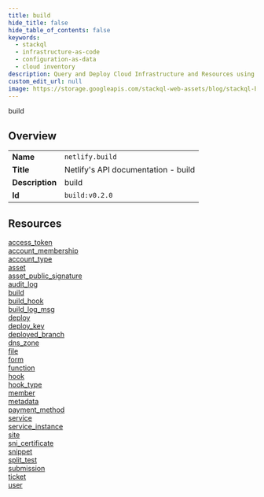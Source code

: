 ```yaml
---
title: build
hide_title: false
hide_table_of_contents: false
keywords:
  - stackql
  - infrastructure-as-code
  - configuration-as-data
  - cloud inventory
description: Query and Deploy Cloud Infrastructure and Resources using SQL
custom_edit_url: null
image: https://storage.googleapis.com/stackql-web-assets/blog/stackql-blog-post-featured-image.png
---
```

build  
    

## Overview
<table><tbody>
<tr><td><b>Name</b></td><td><code>netlify.build</code></td></tr>
<tr><td><b>Title</b></td><td>Netlify's API documentation - build</td></tr>
<tr><td><b>Description</b></td><td>build</td></tr>
<tr><td><b>Id</b></td><td><code>build:v0.2.0</code></td></tr>
</tbody></table>

## Resources
<div class="row">
<div class="providerDocColumn">
<a href="/docs/providers/netlify/build/access_token/index.md">access_token</a><br />
<a href="/docs/providers/netlify/build/account_membership/index.md">account_membership</a><br />
<a href="/docs/providers/netlify/build/account_type/index.md">account_type</a><br />
<a href="/docs/providers/netlify/build/asset/index.md">asset</a><br />
<a href="/docs/providers/netlify/build/asset_public_signature/index.md">asset_public_signature</a><br />
<a href="/docs/providers/netlify/build/audit_log/index.md">audit_log</a><br />
<a href="/docs/providers/netlify/build/build/index.md">build</a><br />
<a href="/docs/providers/netlify/build/build_hook/index.md">build_hook</a><br />
<a href="/docs/providers/netlify/build/build_log_msg/index.md">build_log_msg</a><br />
<a href="/docs/providers/netlify/build/deploy/index.md">deploy</a><br />
<a href="/docs/providers/netlify/build/deploy_key/index.md">deploy_key</a><br />
<a href="/docs/providers/netlify/build/deployed_branch/index.md">deployed_branch</a><br />
<a href="/docs/providers/netlify/build/dns_zone/index.md">dns_zone</a><br />
<a href="/docs/providers/netlify/build/file/index.md">file</a><br />
<a href="/docs/providers/netlify/build/form/index.md">form</a><br />
</div>
<div class="providerDocColumn">
<a href="/docs/providers/netlify/build/function/index.md">function</a><br />
<a href="/docs/providers/netlify/build/hook/index.md">hook</a><br />
<a href="/docs/providers/netlify/build/hook_type/index.md">hook_type</a><br />
<a href="/docs/providers/netlify/build/member/index.md">member</a><br />
<a href="/docs/providers/netlify/build/metadata/index.md">metadata</a><br />
<a href="/docs/providers/netlify/build/payment_method/index.md">payment_method</a><br />
<a href="/docs/providers/netlify/build/service/index.md">service</a><br />
<a href="/docs/providers/netlify/build/service_instance/index.md">service_instance</a><br />
<a href="/docs/providers/netlify/build/site/index.md">site</a><br />
<a href="/docs/providers/netlify/build/sni_certificate/index.md">sni_certificate</a><br />
<a href="/docs/providers/netlify/build/snippet/index.md">snippet</a><br />
<a href="/docs/providers/netlify/build/split_test/index.md">split_test</a><br />
<a href="/docs/providers/netlify/build/submission/index.md">submission</a><br />
<a href="/docs/providers/netlify/build/ticket/index.md">ticket</a><br />
<a href="/docs/providers/netlify/build/user/index.md">user</a><br />
</div>
</div>

